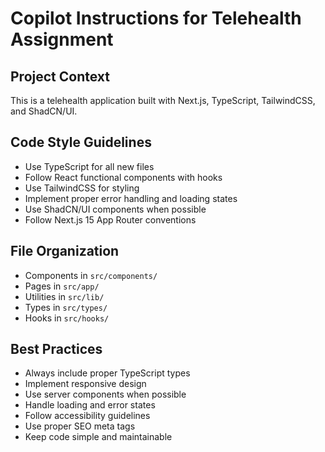 # Copilot Instructions for Telehealth Assignment

<!-- Use this file to provide workspace-specific custom instructions to Copilot. For more details, visit https://code.visualstudio.com/docs/copilot/copilot-customization#_use-a-githubcopilotinstructionsmd-file -->

## Project Context
This is a telehealth application built with Next.js, TypeScript, TailwindCSS, and ShadCN/UI.

## Code Style Guidelines
- Use TypeScript for all new files
- Follow React functional components with hooks
- Use TailwindCSS for styling
- Implement proper error handling and loading states
- Use ShadCN/UI components when possible
- Follow Next.js 15 App Router conventions

## File Organization
- Components in `src/components/`
- Pages in `src/app/`
- Utilities in `src/lib/`
- Types in `src/types/`
- Hooks in `src/hooks/`

## Best Practices
- Always include proper TypeScript types
- Implement responsive design
- Use server components when possible
- Handle loading and error states
- Follow accessibility guidelines
- Use proper SEO meta tags
- Keep code simple and maintainable
